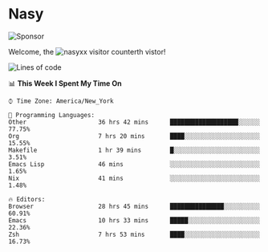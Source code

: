 # Nasy

<!--
<p align="center">
<img height="200" src="https://github-readme-stats.vercel.app/api?username=nasyxx&count_private=true&show_icons=true&theme=dracula&include_all_commits=true"/>
<img height="200" src="https://github-readme-stats.vercel.app/api/top-langs/?username=nasyxx&theme=dracula&hide=html,jupyter+notebook&count_private=true&show_icons=true"/>
</p>

  
----------------
-->

![Sponsor](https://img.shields.io/static/v1.svg?label=Sponsor&message=%E2%9D%A4&logo=GitHub&style=flat&color=pink)
 
Welcome, the ![nasyxx visitor counter](https://count.getloli.com/get/@nasyxx?theme=rule34)th vistor!
 
<!--START_SECTION:waka-->
![Lines of code](https://img.shields.io/badge/From%20Hello%20World%20I%27ve%20Written-5.4%20million%20lines%20of%20code-blue)

📊 **This Week I Spent My Time On** 

```text
⌚︎ Time Zone: America/New_York

💬 Programming Languages: 
Other                    36 hrs 42 mins      ███████████████████░░░░░░   77.75% 
Org                      7 hrs 20 mins       ████░░░░░░░░░░░░░░░░░░░░░   15.55% 
Makefile                 1 hr 39 mins        █░░░░░░░░░░░░░░░░░░░░░░░░   3.51% 
Emacs Lisp               46 mins             ░░░░░░░░░░░░░░░░░░░░░░░░░   1.65% 
Nix                      41 mins             ░░░░░░░░░░░░░░░░░░░░░░░░░   1.48%

🔥 Editors: 
Browser                  28 hrs 45 mins      ███████████████░░░░░░░░░░   60.91% 
Emacs                    10 hrs 33 mins      █████░░░░░░░░░░░░░░░░░░░░   22.36% 
Zsh                      7 hrs 53 mins       ████░░░░░░░░░░░░░░░░░░░░░   16.73%

```


<!--END_SECTION:waka-->

<!-- ![visitors](https://visitor-badge.laobi.icu/badge?page_id=nasyxx.nasyxx) -->
